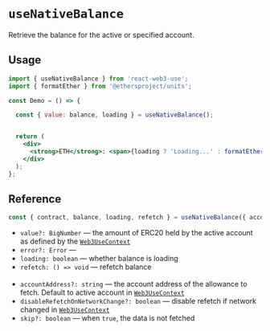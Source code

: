 # `useNativeBalance`

Retrieve the balance for the active or specified account.

## Usage

```jsx
import { useNativeBalance } from 'react-web3-use';
import { formatEther } from '@ethersproject/units';

const Demo = () => {

  const { value: balance, loading } = useNativeBalance();


  return (
    <div>
      <strong>ETH</strong>: <span>{loading ? 'Loading...' : formatEther(balance)}</span> <br />
    </div>
  );
};
```

## Reference

```jsx
const { contract, balance, loading, refetch } = useNativeBalance({ accountAddress, disableRefetchOnNetworkChange, skip });
```
- `value?: BigNumber` &mdash; the amount of ERC20 held by the active account as defined by the [`Web3UseContext`](./useWeb3UseContext.md)
- `error?: Error` &mdash;
- `loading: boolean` &mdash; whether balance is loading
- `refetch: () => void` &mdash; refetch balance<br><br>
- `accountAddress?: string` &mdash; the account address of the allowance to fetch. Default to active account in [`Web3UseContext`](./useWeb3UseContext.md)
- `disableRefetchOnNetworkChange?: boolean` &mdash; disable refetch if network changed in [`Web3UseContext`](./useWeb3UseContext.md)
- `skip?: boolean` &mdash; when `true`, the data is not fetched